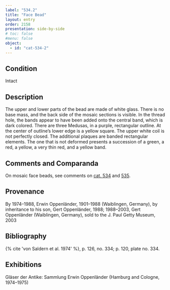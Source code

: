 ```yaml
---
label: "534.2"
title: "Face Bead"
layout: entry
order: 2158
presentation: side-by-side
# toc: false
#menu: false 
object:
  - id: "cat-534-2"
---
```


## Condition

Intact

## Description

The upper and lower parts of the bead are made of white glass. There is no base mass, and the back side of the mosaic sections is visible. In the thread hole, the bands appear to have been added onto the central band, which is dark colored. There are three Medusas, in a purple, rectangular outline. At the center of outline’s lower edge is a yellow square. The upper white coil is not perfectly closed. The additional plaques are banded rectangular elements. The one that is not deformed presents a succession of a green, a red, a yellow, a very thin red, and a yellow band.

## Comments and Comparanda

On mosaic face beads, see comments on [cat. 534](/catalogue/cat-534) and [535](/catalogue/cat-535).

## Provenance

By 1974–1988, Erwin Oppenländer, 1901–1988 (Waiblingen, Germany), by inheritance to his son, Gert Oppenländer, 1988; 1988–2003, Gert Oppenländer (Waiblingen, Germany), sold to the J. Paul Getty Museum, 2003

## Bibliography

{% cite 'von Saldern et al. 1974' %}, p. 126, no. 334; p. 120, plate no. 334.

## Exhibitions

Gläser der Antike: Sammlung Erwin Oppenländer (Hamburg and Cologne, 1974–1975)